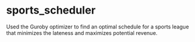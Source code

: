 # sports_scheduler
Used the Guroby optimizer to find an optimal schedule for a sports league that minimizes the lateness and maximizes potential revenue.
